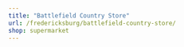 ```yaml
---
title: "Battlefield Country Store"
url: /fredericksburg/battlefield-country-store/
shop: supermarket
---
```

